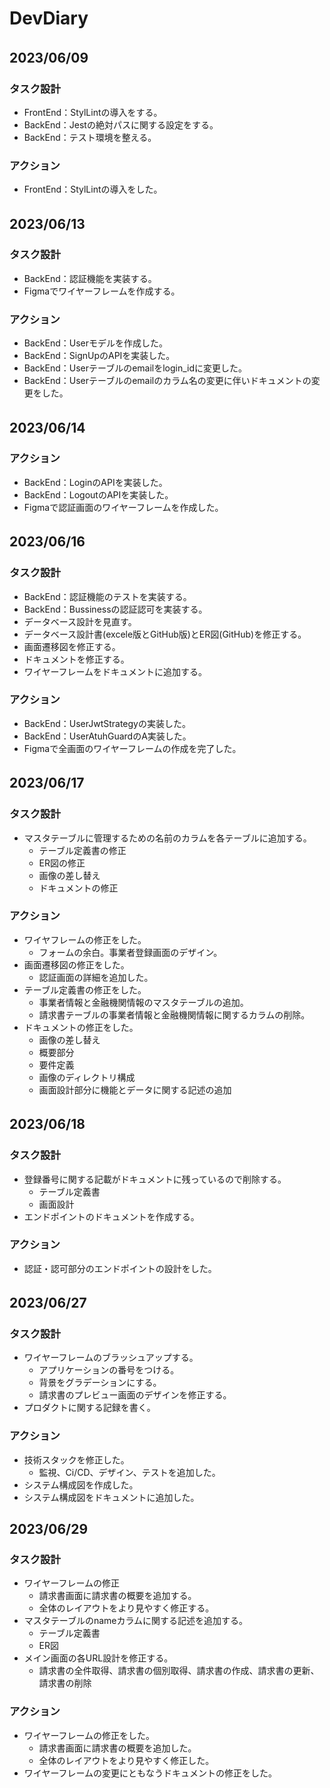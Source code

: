 # DevDiary

## 2023/06/09　　
### タスク設計  
- FrontEnd：StylLintの導入をする。
- BackEnd：Jestの絶対パスに関する設定をする。
- BackEnd：テスト環境を整える。

### アクション
- FrontEnd：StylLintの導入をした。

## 2023/06/13　　
### タスク設計  
- BackEnd：認証機能を実装する。
- Figmaでワイヤーフレームを作成する。

### アクション
- BackEnd：Userモデルを作成した。
- BackEnd：SignUpのAPIを実装した。
- BackEnd：Userテーブルのemailをlogin_idに変更した。
- BackEnd：Userテーブルのemailのカラム名の変更に伴いドキュメントの変更をした。

## 2023/06/14　　
### アクション
- BackEnd：LoginのAPIを実装した。
- BackEnd：LogoutのAPIを実装した。
- Figmaで認証画面のワイヤーフレームを作成した。

## 2023/06/16  　
### タスク設計
- BackEnd：認証機能のテストを実装する。
- BackEnd：Bussinessの認証認可を実装する。
- データベース設計を見直す。
- データベース設計書(excele版とGitHub版)とER図(GitHub)を修正する。
- 画面遷移図を修正する。
- ドキュメントを修正する。
- ワイヤーフレームをドキュメントに追加する。

### アクション
- BackEnd：UserJwtStrategyの実装した。
- BackEnd：UserAtuhGuardのA実装した。
- Figmaで全画面のワイヤーフレームの作成を完了した。

## 2023/06/17  　
### タスク設計
- マスタテーブルに管理するための名前のカラムを各テーブルに追加する。
  - テーブル定義書の修正
  - ER図の修正
  - 画像の差し替え
  - ドキュメントの修正

### アクション
- ワイヤフレームの修正をした。
  - フォームの余白。事業者登録画面のデザイン。
- 画面遷移図の修正をした。
  - 認証画面の詳細を追加した。
- テーブル定義書の修正をした。
  - 事業者情報と金融機関情報のマスタテーブルの追加。
  - 請求書テーブルの事業者情報と金融機関情報に関するカラムの削除。
- ドキュメントの修正をした。
  - 画像の差し替え
  - 概要部分
  - 要件定義
  - 画像のディレクトリ構成
  - 画面設計部分に機能とデータに関する記述の追加

## 2023/06/18  　
### タスク設計
- 登録番号に関する記載がドキュメントに残っているので削除する。
  - テーブル定義書
  - 画面設計
- エンドポイントのドキュメントを作成する。

### アクション
- 認証・認可部分のエンドポイントの設計をした。

## 2023/06/27  　
### タスク設計
- ワイヤーフレームのブラッシュアップする。
  - アプリケーションの番号をつける。
  - 背景をグラデーションにする。
  - 請求書のプレビュー画面のデザインを修正する。
- プロダクトに関する記録を書く。

### アクション
- 技術スタックを修正した。
  - 監視、Ci/CD、デザイン、テストを追加した。
- システム構成図を作成した。
- システム構成図をドキュメントに追加した。

## 2023/06/29  
### タスク設計
- ワイヤーフレームの修正
  - 請求書画面に請求書の概要を追加する。
  - 全体のレイアウトをより見やすく修正する。
- マスタテーブルのnameカラムに関する記述を追加する。
  - テーブル定義書
  - ER図
- メイン画面の各URL設計を修正する。
  - 請求書の全件取得、請求書の個別取得、請求書の作成、請求書の更新、請求書の削除

### アクション
- ワイヤーフレームの修正をした。
  - 請求書画面に請求書の概要を追加した。
  - 全体のレイアウトをより見やすく修正した。
- ワイヤーフレームの変更にともなうドキュメントの修正をした。